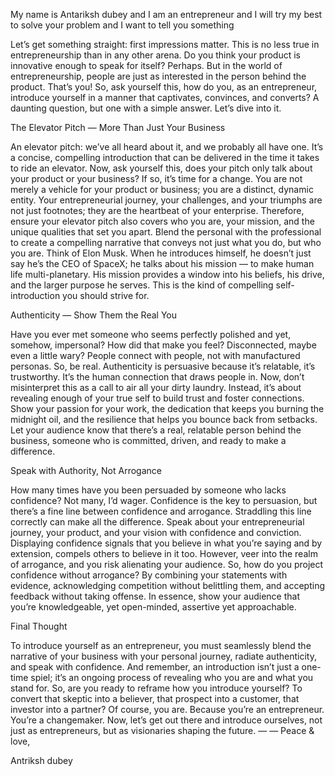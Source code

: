 My name is Antariksh dubey and I am an entrepreneur and I will try my best to solve your problem and I want to tell you something

Let’s get something straight: first impressions matter. This is no less true in entrepreneurship than in any other arena. Do you think your product is innovative enough to speak for itself? Perhaps. But in the world of entrepreneurship, people are just as interested in the person behind the product. That’s you! So, ask yourself this, how do you, as an entrepreneur, introduce yourself in a manner that captivates, convinces, and converts? A daunting question, but one with a simple answer. Let’s dive into it.

The Elevator Pitch — More Than Just Your Business

An elevator pitch: we’ve all heard about it, and we probably all have one. It’s a concise, compelling introduction that can be delivered in the time it takes to ride an elevator. Now, ask yourself this, does your pitch only talk about your product or your business? If so, it’s time for a change. You are not merely a vehicle for your product or business; you are a distinct, dynamic entity. Your entrepreneurial journey, your challenges, and your triumphs are not just footnotes; they are the heartbeat of your enterprise. Therefore, ensure your elevator pitch also covers who you are, your mission, and the unique qualities that set you apart. Blend the personal with the professional to create a compelling narrative that conveys not just what you do, but who you are. Think of Elon Musk. When he introduces himself, he doesn’t just say he’s the CEO of SpaceX; he talks about his mission — to make human life multi-planetary. His mission provides a window into his beliefs, his drive, and the larger purpose he serves. This is the kind of compelling self-introduction you should strive for.

Authenticity — Show Them the Real You

Have you ever met someone who seems perfectly polished and yet, somehow, impersonal? How did that make you feel? Disconnected, maybe even a little wary? People connect with people, not with manufactured personas. So, be real. Authenticity is persuasive because it’s relatable, it’s trustworthy. It’s the human connection that draws people in. Now, don’t misinterpret this as a call to air all your dirty laundry. Instead, it’s about revealing enough of your true self to build trust and foster connections. Show your passion for your work, the dedication that keeps you burning the midnight oil, and the resilience that helps you bounce back from setbacks. Let your audience know that there’s a real, relatable person behind the business, someone who is committed, driven, and ready to make a difference.

Speak with Authority, Not Arrogance

How many times have you been persuaded by someone who lacks confidence? Not many, I’d wager. Confidence is the key to persuasion, but there’s a fine line between confidence and arrogance. Straddling this line correctly can make all the difference. Speak about your entrepreneurial journey, your product, and your vision with confidence and conviction. Displaying confidence signals that you believe in what you’re saying and by extension, compels others to believe in it too. However, veer into the realm of arrogance, and you risk alienating your audience. So, how do you project confidence without arrogance? By combining your statements with evidence, acknowledging competition without belittling them, and accepting feedback without taking offense. In essence, show your audience that you’re knowledgeable, yet open-minded, assertive yet approachable.

Final Thought

To introduce yourself as an entrepreneur, you must seamlessly blend the narrative of your business with your personal journey, radiate authenticity, and speak with confidence. And remember, an introduction isn’t just a one-time spiel; it’s an ongoing process of revealing who you are and what you stand for. So, are you ready to reframe how you introduce yourself? To convert that skeptic into a believer, that prospect into a customer, that investor into a partner? Of course, you are. Because you’re an entrepreneur. You’re a changemaker. Now, let’s get out there and introduce ourselves, not just as entrepreneurs, but as visionaries shaping the future. — — Peace & love,

Antriksh dubey


